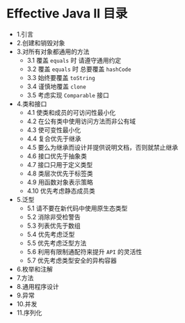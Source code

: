 
# Effective Java II 目录
-  1.引言
-  2.创建和销毁对象
-  3.对所有对象都通用的方法
    - 3.1 覆盖 `equals` 时 请遵守通用约定
    - 3.2 覆盖 `equals` 时 总要覆盖 `hashCode`
    - 3.3 始终要覆盖 `toString`
    - 3.4 谨慎地覆盖 `clone`
    - 3.5 考虑实现 `Comparable` 接口
-  4.类和接口
    - 4.1 使类和成员的可访问性最小化
    - 4.2 在公有类中使用访问方法而非公有域
    - 4.3 使可变性最小化
    - 4.4 复合优先于继承
    - 4.5 要么为继承而设计并提供说明文档，否则就禁止继承
    - 4.6 接口优先于抽象类
    - 4.7 接口只用于定义类型
    - 4.8 类层次优先于标签类
    - 4.9 用函数对象表示策略
    - 4.10 优先考虑静态成员类
-  5.泛型
    - 5.1 请不要在新代码中使用原生态类型
    - 5.2 消除非受检警告
    - 5.3 列表优先于数组
    - 5.4 优先考虑泛型
    - 5.5 优先考虑泛型方法
    - 5.6 利用有限制通配符来提升 `API` 的灵活性
    - 5.7 优先考虑类型安全的异构容器
-  6.枚举和注解
-  7.方法
-  8.通用程序设计
-  9.异常
-  10.并发
-  11.序列化